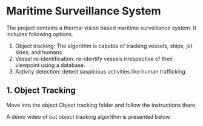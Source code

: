 # Maritime Surveillance System

The project contains a thermal vision based maritime surveillance system. It includes following options.
1. Object tracking: The algorithm is capable of tracking vessels, ships, jet skies, and humans
2. Vessel re-identification: re-identify vessels irrespective of their viewpoint using a database.
3. Activity detection: detect suspicious activities like human trafficking.

## 1. Object Tracking
Move into the object Object tracking folder and follow the instructions there.

A demo video of out object tracking algorithm is presented below.

